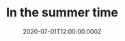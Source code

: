 ---
title: In the summer time
status: Published
date: 2020-07-01T12:00:00.000Z
text: |-
  In the summertime\
  when the weather is high\
  you can stretch right up\
  and touch the sky\
  when the weather is fine\
  you got women\
  you got women\
  on your mind\
  have a drink\
  have a drive\
  go out and see\
  what you can find

  If her daddy´s rich\
  take her out for a meal\
  if her daddy´s poor\
  just do what you feel\
  speed along the lane\
  do a ton or a ton an´ twenty five\
  when the sun goes down\
  you can make it\
  make it good or do lay-by

  We´re not bad people\
  we´re not dirty\
  we´re not mean\
  we love everybody\
  but we do as we please\
  when the weather´s fine\
  we go fishing or go\
  swimming in the sea\
  we´re always happy\
  life´s for living yeah\
  that´s our philosophy

  Sing along with us\
  dee dee dee dee dee\
  da du da da da\
  yeah we´re hap-happy\
  da da da dee da du\
  dee da du da du\
  ya da du da da da\
  da da da du da da\
  alright ah
---